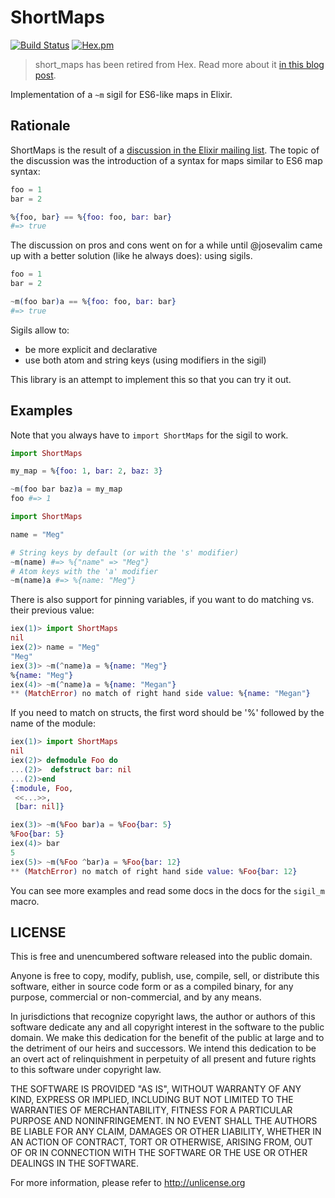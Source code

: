 # ShortMaps

[![Build Status](https://travis-ci.org/whatyouhide/short_maps.svg?branch=master)](https://travis-ci.org/whatyouhide/short_maps)
[![Hex.pm](https://img.shields.io/hexpm/v/short_maps.svg)](https://hex.pm/packages/short_maps)

> short_maps has been retired from Hex. Read more about it [in this blog post]("https://andrealeopardi.com/posts/a-story-of-regret-and-retiring-a-library-from-hex/").

Implementation of a `~m` sigil for ES6-like maps in Elixir.

## Rationale

ShortMaps is the result of a
[discussion in the Elixir mailing list][google-groups]. The topic of the
discussion was the introduction of a syntax for maps similar to ES6 map syntax:

```elixir
foo = 1
bar = 2

%{foo, bar} == %{foo: foo, bar: bar}
#=> true
```

The discussion on pros and cons went on for a while until @josevalim came up
with a better solution (like he always does): using sigils.

```elixir
foo = 1
bar = 2

~m(foo bar)a == %{foo: foo, bar: bar}
#=> true
```

Sigils allow to:

- be more explicit and declarative
- use both atom and string keys (using modifiers in the sigil)

This library is an attempt to implement this so that you can try it out.

## Examples

Note that you always have to `import ShortMaps` for the sigil to work.

```elixir
import ShortMaps

my_map = %{foo: 1, bar: 2, baz: 3}

~m(foo bar baz)a = my_map
foo #=> 1
```

```elixir
import ShortMaps

name = "Meg"

# String keys by default (or with the 's' modifier)
~m(name) #=> %{"name" => "Meg"}
# Atom keys with the 'a' modifier
~m(name)a #=> %{name: "Meg"}
```

There is also support for pinning variables, if you want to do matching
vs. their previous value:

```elixir
iex(1)> import ShortMaps
nil
iex(2)> name = "Meg"
"Meg"
iex(3)> ~m(^name)a = %{name: "Meg"}
%{name: "Meg"}
iex(4)> ~m(^name)a = %{name: "Megan"}
** (MatchError) no match of right hand side value: %{name: "Megan"}
```

If you need to match on structs, the first word should be '%' followed by the
name of the module:

```elixir
iex(1)> import ShortMaps
nil
iex(2)> defmodule Foo do
...(2)>  defstruct bar: nil
...(2)>end
{:module, Foo,
 <<...>>,
 [bar: nil]}

iex(3)> ~m(%Foo bar)a = %Foo{bar: 5}
%Foo{bar: 5}
iex(4)> bar
5
iex(5)> ~m(%Foo ^bar)a = %Foo{bar: 12}
** (MatchError) no match of right hand side value: %Foo{bar: 12}
```

You can see more examples and read some docs in the docs for the `sigil_m`
macro.

## LICENSE

This is free and unencumbered software released into the public domain.

Anyone is free to copy, modify, publish, use, compile, sell, or
distribute this software, either in source code form or as a compiled
binary, for any purpose, commercial or non-commercial, and by any
means.

In jurisdictions that recognize copyright laws, the author or authors
of this software dedicate any and all copyright interest in the
software to the public domain. We make this dedication for the benefit
of the public at large and to the detriment of our heirs and
successors. We intend this dedication to be an overt act of
relinquishment in perpetuity of all present and future rights to this
software under copyright law.

THE SOFTWARE IS PROVIDED "AS IS", WITHOUT WARRANTY OF ANY KIND,
EXPRESS OR IMPLIED, INCLUDING BUT NOT LIMITED TO THE WARRANTIES OF
MERCHANTABILITY, FITNESS FOR A PARTICULAR PURPOSE AND NONINFRINGEMENT.
IN NO EVENT SHALL THE AUTHORS BE LIABLE FOR ANY CLAIM, DAMAGES OR
OTHER LIABILITY, WHETHER IN AN ACTION OF CONTRACT, TORT OR OTHERWISE,
ARISING FROM, OUT OF OR IN CONNECTION WITH THE SOFTWARE OR THE USE OR
OTHER DEALINGS IN THE SOFTWARE.

For more information, please refer to <http://unlicense.org>


[google-groups]: https://groups.google.com/forum/#!topic/elixir-lang-core/NoUo2gqQR3I
